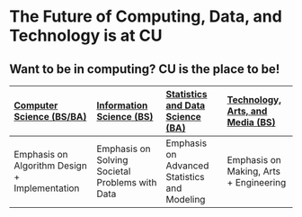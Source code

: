 # The Future of Computing, Data, and Technology is at CU

## Want to be in computing? CU is the place to be!

| [Computer Science (BS/BA)](https://kenbod.github.io/computing_paths/CS.html) | [Information Science (BS)](https://kenbod.github.io/computing_paths/IS.html) | [Statistics and Data Science (BA)](https://kenbod.github.io/computing_paths/SDS.html) | [Technology, Arts, and Media (BS)](https://kenbod.github.io/computing_paths/TAM.html) |
|:-----------|:-----------|:------------|:------------|
|Emphasis on Algorithm Design + Implementation|Emphasis on Solving Societal Problems with Data|Emphasis on Advanced Statistics and Modeling |Emphasis on Making, Arts + Engineering|
